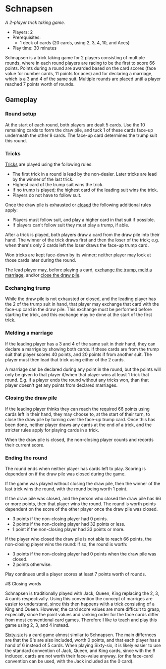 # Schnapsen

_A 2-player trick taking game._

- Players: 2
- Prerequisites:
  - 1 deck of cards (20 cards, using 2, 3, 4, 10, and Aces)
- Play time: 30 minutes

Schnapsen is a trick taking game for 2 players consisting of multiple rounds, where in each round players are racing to be the first to score 66 points.
Points during a round are awarded based on the card scores (face value for number cards, 11 points for aces) and for declaring a marriage, which is a 3 and 4 of the same suit.
Multiple rounds are placed until a player reached 7 points worth of rounds.

## Gameplay

### Round setup

At the start of each round, both players are dealt 5 cards.
Use the 10 remaining cards to form the draw pile, and tuck 1 of these cards face-up underneath the other 9 cards.
The face-up card determines the trump suit this round.

### Tricks

[Tricks](https://en.wikipedia.org/wiki/Trick-taking_game) are played using the following rules:

- The first trick in a round is lead by the non-dealer. Later tricks are lead by the winner of the last trick.
- Highest card of the trump suit wins the trick.
- If no trump is played; the highest card of the leading suit wins the trick.
- Players do not have to follow suit.

Once the draw pile is exhausted or [closed](#closing-the-draw-pile) the following additional rules apply:

- Players must follow suit, and play a higher card in that suit if possible.
- If players can't follow suit they must play a trump, if able.

After a trick is played, both players draw a card from the draw pile into their hand.
The winner of the trick draws first and then the loser of the trick; e.g. when there's only 2 cards left the loser draws the face-up trump card.

Won tricks are kept face-down by its winner; neither player may look at those cards later during the round.

The lead player may, before playing a card, [exchange the trump](#exchanging-trump), [meld a marriage](#melding-a-marriage), and/or [close the draw pile](#closing-the-draw-pile).

### Exchanging trump

While the draw pile is not exhausted or closed, and the leading player has the 2 of the trump suit in hand, that player may exchange that card with the face-up card in the draw pile.
This exchange must be performed before starting the trick, and this exchange may be done at the start of the first trick.

### Melding a marriage

If the leading player has a 3 and 4 of the same suit in their hand, they can declare a marrige by showing both cards.
If these cards are from the trump suit that player scores 40 points, and 20 points if from another suit.
The player must then lead that trick using either of the 2 cards.

A marriage can be declared during any point in the round, but the points will only be given to that player if/when that player wins at least 1 trick that round.
E.g. if a player ends the round without any tricks won, than that player doesn't get any points from declared marriages.

### Closing the draw pile

If the leading player thinks they can reach the required 66 points using cards left in their hand, they may choose to, at the start of their turn, to close the draw pile by turning over the face-up trump card.
Once this has been done, neither player draws any cards at the end of a trick, and the stricter rules apply for playing cards in a trick.

When the draw pile is closed, the non-closing player counts and records their current score.

### Ending the round

The round ends when neither player has cards left to play.
Scoring is dependent on if the draw pile was closed during the game.

If the game was played without closing the draw pile, then the winner of the last trick wins the round, with the round being worth 1 point.

If the draw pile was closed, and the person who closed the draw pile has 66 or more points, then that player wins the round.
The round is worth points dependent on the score of the other player once the draw pile was closed.

- 3 points if the non-closing player had 0 points.
- 2 points if the non-closing player had 32 points or less.
- 1 point if the non-closing player had 33 points or more.

If the player who closed the draw pile is not able to reach 66 points, the non-closing player wins the round:
If so, the round is worth:

- 3 points if the non-closing player had 0 points when the draw pile was closed.
- 2 points otherwise.

Play continues until a player scores at least 7 points worth of rounds.

#$ Closing words

Schnapsen is traditionally played with Jack, Queen, King replacing the 2, 3, 4 cards respectivally.
Using this convention the concept of marriges are easier to understand, since this then happens wiith a trick consisting of a King and Queen.
However, the card score values are more difficult to grasp, expecially since the point values and ranking order for the face cards differ from most conventional card games.
Therefore I like to teach and play this game using 2, 3, and 4 instead.

[Sixty-six](<https://en.wikipedia.org/wiki/Sixty-six_(card_game)>) is a card game almost similar to Schnapsen.
The main differnces are that the 9's are also included, worth 0 points, and that each player has a hand of 6 instead of 5 cards.
When playing Sixty-six, it is likely easier to use the standard convention of Jack, Queen, and King cards, since with the 9 incluced, cards are not worth their face-value anyway.
(or the face-card convention can be used, with the Jack included as the 0 card).
